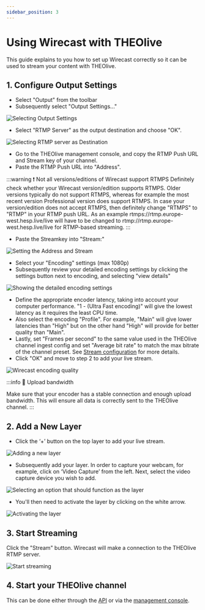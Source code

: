 ```yaml
---
sidebar_position: 3
---
```


# Using Wirecast with THEOlive

This guide explains to you how to set up Wirecast correctly so it can be used to stream your content with THEOlive.

## 1. Configure Output Settings

- Select "Output" from the toolbar
- Subsequently select "Output Settings..."

![Selecting Output Settings](https://files.readme.io/17980ac-Wirecast_-_Output_Settings.jpg)

- Select "RTMP Server" as the output destination and choose "OK".

![Selecting RTMP server as Destination](https://files.readme.io/94e8600-Wirecast_-_Output_Destination.JPG)

- Go to the THEOlive management console, and copy the RTMP Push URL and Stream key of your channel.
- Paste the RTMP Push URL into "Address".

:::warning ❗️ Not all versions/editions of Wirecast support RTMPS
Definitely check whether your Wirecast version/edition supports RTMPS. Older versions typically do not support RTMPS, whereas for example the most recent version Professional version does support RTMPS. In case your version/edition does not accept RTMPS, then definitely change "RTMPS" to "RTMP" in your RTMP push URL. As an example rtmps://rtmp.europe-west.hesp.live/live will have to be changed to rtmp://rtmp.europe-west.hesp.live/live for RTMP-based streaming.
:::

- Paste the Streamkey into "Stream:"

![Setting the Address and Stream](https://files.readme.io/b212f75-Wirecast_-_RTMPurl__Streamkey.jpg)

- Select your "Encoding" settings (max 1080p)
- Subsequently review your detailed encoding settings by clicking the settings button next to encoding, and selecting "view details"

![Showing the detailed encoding settings](https://files.readme.io/42264c9-Wirecast_-_Detailed_Encoder_Settings.JPG)

- Define the appropriate encoder latency, taking into account your computer performance. "1 - (Ultra Fast encoding)" will give the lowest latency as it requires the least CPU time.
- Also select the encoding "Profile". For example, "Main" will give lower latencies than "High" but on the other hand "High" will provide for better quality than "Main".
- Lastly, set "Frames per second" to the same value used in the THEOlive channel ingest config and set "Average bit rate" to match the max bitrate of the channel preset. See [Stream configuration](../getting-started/stream-configuration.mdx) for more details.
- Click "OK" and move to step 2 to add your live stream.

![Wirecast encoding quality](https://files.readme.io/48bc7d6-Wirecast_-_Encoding_Quality.png)

:::info 🚧 Upload bandwidth

Make sure that your encoder has a stable connection and enough upload bandwidth. This will ensure all data is correctly sent to the THEOlive channel.
:::

## 2. Add a New Layer

- Click the ‘+’ button on the top layer to add your live stream.

![Adding a new layer](https://files.readme.io/fea4c5a-Wirecast_-_New_Layer.JPG)

- Subsequently add your layer. In order to capture your webcam, for example, click on ‘Video Capture’ from the left. Next, select the video capture device you wish to add.

![Selecting an option that should function as the layer](https://files.readme.io/7b3faa5-Wirecast_-_Select_Source.jpg)

- You'll then need to activate the layer by clicking on the white arrow.

![Activating the layer](https://files.readme.io/b4945ca-Wirecast_-_Activate_Layer.jpg)

## 3. Start Streaming

Click the "Stream" button. Wirecast will make a connection to the THEOlive RTMP server.

![Start streaming](https://files.readme.io/2416285-Wirecast_-_Start_Streaming.jpg)

## 4. Start your THEOlive channel

This can be done either through the [API](https://developers.theo.live/reference/start-channel) or via the [management console](https://console.theo.live/).
